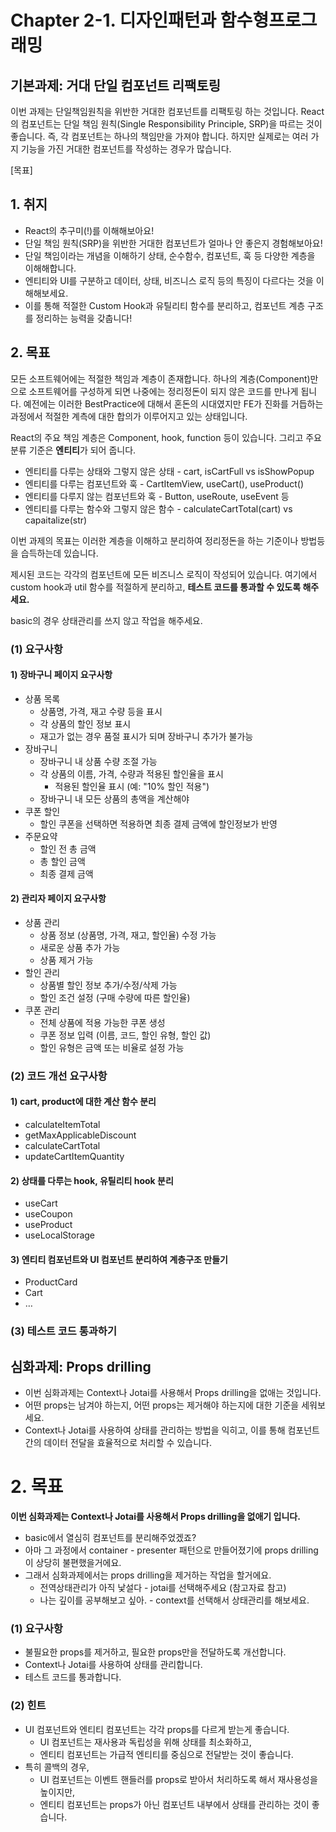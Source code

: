 # Chapter 2-1. 디자인패턴과 함수형프로그래밍

## 기본과제: 거대 단일 컴포넌트 리팩토링

이번 과제는 단일책임원칙을 위반한 거대한 컴포넌트를 리팩토링 하는 것입니다. React의 컴포넌트는 단일 책임 원칙(Single Responsibility Principle, SRP)을 따르는 것이 좋습니다. 즉, 각 컴포넌트는 하나의 책임만을 가져야 합니다. 하지만 실제로는 여러 가지 기능을 가진 거대한 컴포넌트를 작성하는 경우가 많습니다.

[목표]

## 1. 취지

- React의 추구미(!)를 이해해보아요!
- 단일 책임 원칙(SRP)을 위반한 거대한 컴포넌트가 얼마나 안 좋은지 경험해보아요!
- 단일 책임이라는 개념을 이해하기 상태, 순수함수, 컴포넌트, 훅 등 다양한 계층을 이해해합니다.
- 엔티티와 UI를 구분하고 데이터, 상태, 비즈니스 로직 등의 특징이 다르다는 것을 이해해보세요.
- 이를 통해 적절한 Custom Hook과 유틸리티 함수를 분리하고, 컴포넌트 계층 구조를 정리하는 능력을 갖춥니다!

## 2. 목표

모든 소프트웨어에는 적절한 책임과 계층이 존재합니다. 하나의 계층(Component)만으로 소프트웨어를 구성하게 되면 나중에는 정리정돈이 되지 않은 코드를 만나게 됩니다. 예전에는 이러한 BestPractice에 대해서 혼돈의 시대였지만 FE가 진화를 거듭하는 과정에서 적절한 계측에 대한 합의가 이루어지고 있는 상태입니다.

React의 주요 책임 계층은 Component, hook, function 등이 있습니다. 그리고 주요 분류 기준은 **엔티티**가 되어 줍니다.

- 엔티티를 다루는 상태와 그렇지 않은 상태 - cart, isCartFull vs isShowPopup
- 엔티티를 다루는 컴포넌트와 훅 - CartItemView, useCart(), useProduct()
- 엔티티를 다루지 않는 컴포넌트와 훅 - Button, useRoute, useEvent 등
- 엔티티를 다루는 함수와 그렇지 않은 함수 - calculateCartTotal(cart) vs capaitalize(str)

이번 과제의 목표는 이러한 계층을 이해하고 분리하여 정리정돈을 하는 기준이나 방법등을 습득하는데 있습니다.

제시된 코드는 각각의 컴포넌트에 모든 비즈니스 로직이 작성되어 있습니다. 여기에서 custom hook과 util 함수를 적절하게 분리하고, **테스트 코드를 통과할 수 있도록 해주세요.**

basic의 경우 상태관리를 쓰지 않고 작업을 해주세요.

### (1) 요구사항

#### 1) 장바구니 페이지 요구사항

- 상품 목록
  - 상품명, 가격, 재고 수량 등을 표시
  - 각 상품의 할인 정보 표시
  - 재고가 없는 경우 품절 표시가 되며 장바구니 추가가 불가능
- 장바구니
  - 장바구니 내 상품 수량 조절 가능
  - 각 상품의 이름, 가격, 수량과 적용된 할인율을 표시
    - 적용된 할인율 표시 (예: "10% 할인 적용")
  - 장바구니 내 모든 상품의 총액을 계산해야
- 쿠폰 할인
  - 할인 쿠폰을 선택하면 적용하면 최종 결제 금액에 할인정보가 반영
- 주문요약
  - 할인 전 총 금액
  - 총 할인 금액
  - 최종 결제 금액

#### 2) 관리자 페이지 요구사항

- 상품 관리
  - 상품 정보 (상품명, 가격, 재고, 할인율) 수정 가능
  - 새로운 상품 추가 가능
  - 상품 제거 가능
- 할인 관리
  - 상품별 할인 정보 추가/수정/삭제 가능
  - 할인 조건 설정 (구매 수량에 따른 할인율)
- 쿠폰 관리
  - 전체 상품에 적용 가능한 쿠폰 생성
  - 쿠폰 정보 입력 (이름, 코드, 할인 유형, 할인 값)
  - 할인 유형은 금액 또는 비율로 설정 가능

### (2) 코드 개선 요구사항

#### 1) cart, product에 대한 계산 함수 분리

- calculateItemTotal
- getMaxApplicableDiscount
- calculateCartTotal
- updateCartItemQuantity

#### 2) 상태를 다루는 hook, 유틸리티 hook 분리

- useCart
- useCoupon
- useProduct
- useLocalStorage

#### 3) 엔티티 컴포넌트와 UI 컴포넌트 분리하여 계층구조 만들기

- ProductCard
- Cart
- …

### (3) 테스트 코드 통과하기

## 심화과제: Props drilling

- 이번 심화과제는 Context나 Jotai를 사용해서 Props drilling을 없애는 것입니다.
- 어떤 props는 남겨야 하는지, 어떤 props는 제거해야 하는지에 대한 기준을 세워보세요.
- Context나 Jotai를 사용하여 상태를 관리하는 방법을 익히고, 이를 통해 컴포넌트 간의 데이터 전달을 효율적으로 처리할 수 있습니다.

# 2. 목표

**이번 심화과제는 Context나 Jotai를 사용해서 Props drilling을 없애기 입니다.**

- basic에서 열심히 컴포넌트를 분리해주었겠죠?
- 아마 그 과정에서 container - presenter 패턴으로 만들어졌기에 props drilling이 상당히 불편했을거에요.
- 그래서 심화과제에서는 props drilling을 제거하는 작업을 할거에요.
  - 전역상태관리가 아직 낯설다 - jotai를 선택해주세요 (참고자료 참고)
  - 나는 깊이를 공부해보고 싶아. - context를 선택해서 상태관리를 해보세요.

### (1) 요구사항

- 불필요한 props를 제거하고, 필요한 props만을 전달하도록 개선합니다.
- Context나 Jotai를 사용하여 상태를 관리합니다.
- 테스트 코드를 통과합니다.

### (2) 힌트

- UI 컴포넌트와 엔티티 컴포넌트는 각각 props를 다르게 받는게 좋습니다.
  - UI 컴포넌트는 재사용과 독립성을 위해 상태를 최소화하고,
  - 엔티티 컴포넌트는 가급적 엔티티를 중심으로 전달받는 것이 좋습니다.
- 특히 콜백의 경우,
  - UI 컴포넌트는 이벤트 핸들러를 props로 받아서 처리하도록 해서 재사용성을 높이지만,
  - 엔티티 컴포넌트는 props가 아닌 컴포넌트 내부에서 상태를 관리하는 것이 좋습니다.
